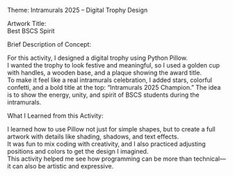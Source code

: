 Theme: 
Intramurals 2025 – Digital Trophy Design  

Artwork Title:  
Best BSCS Spirit  

Brief Description of Concept:

For this activity, I designed a digital trophy using Python Pillow.  
I wanted the trophy to look festive and meaningful, so I used a golden cup with handles, a wooden base, and a plaque showing the award title.  
To make it feel like a real intramurals celebration, I added stars, colorful confetti, and a bold title at the top: “Intramurals 2025 Champion.” 
The idea is to show the energy, unity, and spirit of BSCS students during the intramurals.  

What I Learned from this Activity:

I learned how to use Pillow not just for simple shapes, but to create a full artwork with details like shading, shadows, and text effects.  
It was fun to mix coding with creativity, and I also practiced adjusting positions and colors to get the design I imagined.  
This activity helped me see how programming can be more than technical—it can also be artistic and expressive.  
